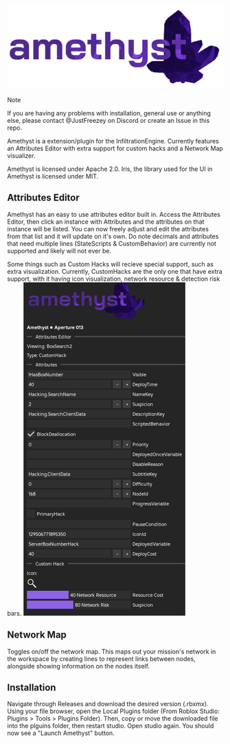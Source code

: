 <img src="assets/amethyst.png" alt="Welcome to Amethyst"/>

> [!NOTE]
> If you are having any problems with installation, general use or anything else, please contact @JustFreezey on Discord or create an Issue in this repo.

Amethyst is a extension/plugin for the InfiltrationEngine. Currently features an Attributes Editor with extra support for custom hacks and a Network Map visualizer.

Amethyst is licensed under Apache 2.0.
Iris, the library used for the UI in Amethyst is licensed under MIT.
## Attributes Editor
Amethyst has an easy to use attributes editor built in. Access the Attributes Editor, then click an instance with Attributes and the attributes on that instance will be listed. You can now freely adjust and edit the attributes from that list and it will update on it's own. Do note decimals and attributes that need multiple lines (StateScripts & CustomBehavior) are currently not supported and likely will not ever be.

Some things such as Custom Hacks will recieve special support, such as extra visualization. Currently, CustomHacks are the only one that have extra support, with it having icon visualization, network resource & detection risk bars.
<img src="assets/AttributesEditor.png" alt="Example"/>

## Network Map
Toggles on/off the network map. This maps out your mission's network in the workspace by creating lines to represent links between nodes, alongside showing information on the nodes itself.

## Installation
Navigate through Releases and download the desired version (.rbxmx). Using your file browser, open the Local Plugins folder (From Roblox Studio: Plugins > Tools > Plugins Folder). Then, copy or move the downloaded file into the plguins folder, then restart studio.
Open studio again. You should now see a "Launch Amethyst" button. 
